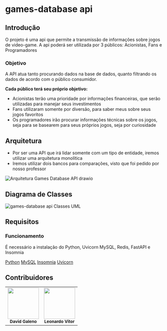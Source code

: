 # games-database api

## Introdução
O projeto é uma api que permite a transmissão de informações sobre jogos de video-game.
A api poderá ser utilizada por 3 públicos: Acionistas, Fans e Programadores

### Objetivo

A API atua tanto procurando dados na base de dados, quanto filtrando os dados de acordo com o público consumidor.

**Cada público terá seu próprio objetivo:**

- Acionistas terão uma prioridade por informações financeiras, que serão utilizadas para manejar seus investimentos
- Fans utilizaram somente por diversão, para saber meus sobre seus jogos favoritos
- Os programadores irão procurar informações técnicas sobre os jogos, seja para se basearem para seus próprios jogos, seja por curiosidade

## Arquitetura
- Por ser uma API que irá lidar somente com um tipo de entidade, iremos utilizar uma arquitetura monolítica
- Iremos utilizar dois bancos para comparações, visto que foi pedido por nosso professor

![Arquitetura Games Database API drawio](https://github.com/DavidGaleno/games-database-API/assets/92187957/db22fa6a-0895-4b72-990d-afec8bd4e702)

## Diagrama de Classes
![games-database api Classes UML](https://github.com/DavidGaleno/games-database-API/assets/92187957/921f0d5e-6abc-4e4c-a1b6-ae3d1037fedd)

## Requisitos

### Funcionamento

É necessário a instalação do Python, Uvicorn MySQL, Redis, FastAPI e Insomnia

[Python](https://www.python.org/downloads/)
[MySQL](https://dev.mysql.com/downloads/workbench/)
[Insomnia](https://insomnia.rest/download)
[Uvicorn](https://www.uvicorn.org/)


## Contribuidores
<table>
  <tr>
    <td align="center"><img src="https://avatars.githubusercontent.com/u/92187957?v=4" width="100px;" alt=""/><br /><sub><b>David Galeno</b></sub></td>
    <td align="center"><img src="https://avatars.githubusercontent.com/u/128062428?s=48&v=4" width="100px;" alt=""/><br /><sub><b>Leonardo Vitor</b></sub></td>
  </tr>
</table>
